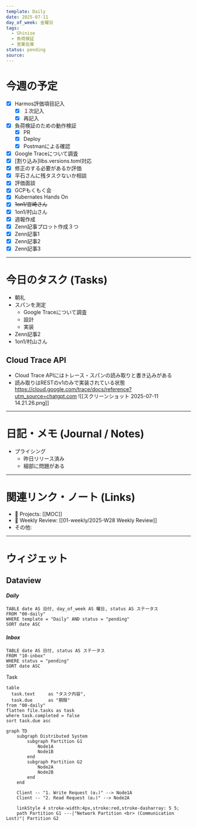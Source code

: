 ```yaml
---
template: Daily
date: 2025-07-11
day_of_week: 金曜日
tags:
  - Shinise
  - 負荷検証
  - 営業在庫
status: pending
source:
---
```

# 今週の予定

- [x]  Harmos評価項目記入
	- [x] １次記入
	- [x] 再記入
- [x] 負荷検証のための動作検証
	- [x] PR
	- [x] Deploy
	- [x] Postmanによる確認
- [x] Google Traceについて調査
- [x] [割り込み]libs.versions.toml対応
- [x] 修正のする必要があるか評価 
- [x] 平石さんに残タスクないか相談
- [x] 評価面談
- [x] GCPもくもく会
- [x] Kubernates Hands On
- [x] ~~1on1/宮崎さん~~
- [x] 1on1/村山さん
- [x] 週報作成
- [x] Zenn記事プロット作成３つ
- [x] Zenn記事1
- [x] Zenn記事2
- [x] Zenn記事3
---
# 今日のタスク (Tasks)
- 朝礼
- スパンを測定
	- Google Traceについて調査
	- 設計
	- 実装
- Zenn記事2
- 1on1/村山さん 


## Cloud Trace API

- Cloud Trace APIにはトレース・スパンの読み取りと書き込みがある
- 読み取りはRESTのv1のみで実装されている状態
https://cloud.google.com/trace/docs/reference?utm_source=chatgpt.com
![[スクリーンショット 2025-07-11 14.21.26.png]]



---

# 日記・メモ (Journal / Notes)
- プライシング
	- 昨日リリース済み
	- 細部に問題がある

---

# 関連リンク・ノート (Links)
- 📂 Projects: [[MOC]]
- 📂 Weekly Review: [[01-weekly/2025-W28 Weekly Review]]
- その他: 

---

# ウィジェット
## **Dataview**

#### *Daily*
```dataview
TABLE date AS 日付, day_of_week AS 曜日, status AS ステータス
FROM "00-daily"
WHERE template = "Daily" AND status = "pending"
SORT date ASC
```

#### *Inbox*
```dataview
TABLE date AS 日付, status AS ステータス
FROM "10-inbox"
WHERE status = "pending"
SORT date ASC
```

Task
```dataview
table
  task.text     as "タスク内容",
  task.due      as "期限"
from "00-daily"
flatten file.tasks as task
where task.completed = false
sort task.due asc
```



```mermaid
graph TD
    subgraph Distributed System
        subgraph Partition G1
            Node1A
            Node1B
        end
        subgraph Partition G2
            Node2A
            Node2B
        end
    end

    Client -- "1. Write Request (α₁)" --> Node1A
    Client -- "2. Read Request (α₂)" --> Node2A

    linkStyle 4 stroke-width:4px,stroke:red,stroke-dasharray: 5 5;
    path Partition G1 ---|"Network Partition <br> (Communication Lost)"| Partition G2
```
